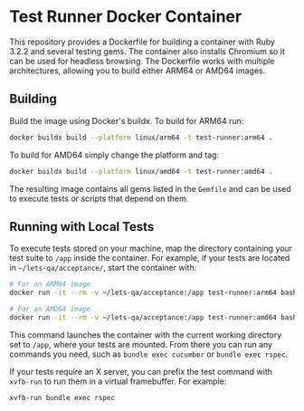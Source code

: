 # Test Runner Docker Container

This repository provides a Dockerfile for building a container with Ruby
3.2.2 and several testing gems. The container also installs Chromium so it
can be used for headless browsing. The Dockerfile works with multiple
architectures, allowing you to build either ARM64 or AMD64 images.

## Building

Build the image using Docker's buildx. To build for ARM64 run:

```bash
docker buildx build --platform linux/arm64 -t test-runner:arm64 .
```

To build for AMD64 simply change the platform and tag:

```bash
docker buildx build --platform linux/amd64 -t test-runner:amd64 .
```

The resulting image contains all gems listed in the `Gemfile` and can be
used to execute tests or scripts that depend on them.

## Running with Local Tests

To execute tests stored on your machine, map the directory containing
your test suite to `/app` inside the container. For example, if your
tests are located in `~/lets-qa/acceptance/`, start the container with:


```bash
# For an ARM64 image
docker run -it --rm -v ~/lets-qa/acceptance:/app test-runner:arm64 bash

# For an AMD64 image
docker run -it --rm -v ~/lets-qa/acceptance:/app test-runner:amd64 bash
```

This command launches the container with the current working directory set
to `/app`, where your tests are mounted. From there you can run any
commands you need, such as `bundle exec cucumber` or `bundle exec rspec`.

If your tests require an X server, you can prefix the test command with
`xvfb-run` to run them in a virtual framebuffer. For example:

```bash
xvfb-run bundle exec rspec
```
